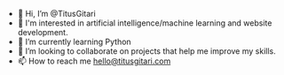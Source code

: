 - 👋 Hi, I’m @TitusGitari
- 👀 I'm interested in artificial intelligence/machine learning and website development.
- 🌱 I’m currently learning Python
- 💞️ I’m looking to collaborate on projects that help me improve my skills.
- 📫 How to reach me hello@titusgitari.com

<!---
TitusGitari/TitusGitari is a ✨ special ✨ repository because its `README.md` (this file) appears on your GitHub profile.
You can click the Preview link to take a look at your changes.
--->
